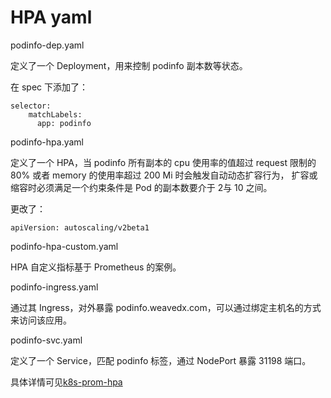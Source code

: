 # HPA yaml

podinfo-dep.yaml

定义了一个 Deployment，用来控制 podinfo 副本数等状态。

在 spec 下添加了：

```
selector:
    matchLabels:
      app: podinfo
```

podinfo-hpa.yaml

定义了一个 HPA，当 podinfo 所有副本的 cpu 使用率的值超过 request 限制的 80% 或者 memory 的使用率超过 200 Mi 时会触发自动动态扩容行为，
扩容或缩容时必须满足一个约束条件是 Pod 的副本数要介于  2与 10 之间。

更改了：

```
apiVersion: autoscaling/v2beta1
```

podinfo-hpa-custom.yaml

HPA 自定义指标基于 Prometheus 的案例。

podinfo-ingress.yaml

通过其 Ingress，对外暴露 podinfo.weavedx.com，可以通过绑定主机名的方式来访问该应用。

podinfo-svc.yaml

定义了一个 Service，匹配 podinfo 标签，通过 NodePort 暴露 31198 端口。

具体详情可见[k8s-prom-hpa](https://github.com/stefanprodan/k8s-prom-hpa)
